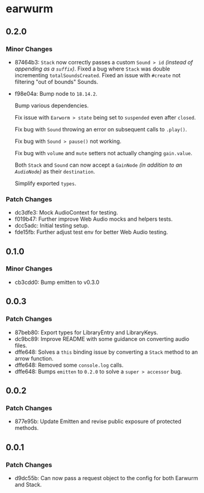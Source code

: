 # earwurm

## 0.2.0

### Minor Changes

- 87464b3: `Stack` now correctly passes a custom `Sound > id` _(instead of appending as a `suffix`)_.
  Fixed a bug where `Stack` was double incrementing `totalSoundsCreated`.
  Fixed an issue with `#create` not filtering "out of bounds" Sounds.
- f98e04a: Bump node to `18.14.2`.

  Bump various dependencies.

  Fix issue with `Earworm > state` being set to `suspended` even after `closed`.

  Fix bug with `Sound` throwing an error on subsequent calls to `.play()`.

  Fix bug with `Sound > pause()` not working.

  Fix bug with `volume` and `mute` setters not actually changing `gain.value`.

  Both `Stack` and `Sound` can now accept a `GainNode` _(in addition to an `AudioNode`)_ as their `destination`.

  Simplify exported `types`.

### Patch Changes

- dc3dfe3: Mock AudioContext for testing.
- f019b47: Further improve Web Audio mocks and helpers tests.
- dcc5adc: Initial testing setup.
- fde15fb: Further adjust test env for better Web Audio testing.

## 0.1.0

### Minor Changes

- cb3cdd0: Bump emitten to v0.3.0

## 0.0.3

### Patch Changes

- 87beb80: Export types for LibraryEntry and LibraryKeys.
- dc9bc89: Improve README with some guidance on converting audio files.
- dffe648: Solves a `this` binding issue by converting a `Stack` method to an arrow function.
- dffe648: Removed some `console.log` calls.
- dffe648: Bumps `emitten` to `0.2.0` to solve a `super > accessor` bug.

## 0.0.2

### Patch Changes

- 877e95b: Update Emitten and revise public exposure of protected methods.

## 0.0.1

### Patch Changes

- d9dc55b: Can now pass a request object to the config for both Earwurm and Stack.
